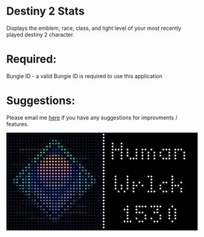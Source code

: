 # Destiny 2 Stats
Displays the emblem, race, class, and light level of your most recently played destiny 2 character.

# Required:
Bungie ID - a valid Bungie ID is required to use this application

# Suggestions:
Please email me [here](mailto:tidbyt@brandoncortes.xyz?subject=[Github]%20Destiny%202%20Stats)  if you have any suggestions for improvments / features.

![Destiny 2 Stats for Tidbyt](Screenshot.png)
